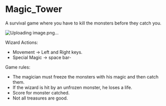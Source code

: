 # Magic_Tower
A survival game where you have to kill the monsters before they catch you.

![Uploading image.png…]()

Wizard Actions:
- Movement     -> Left and Right keys.
- Special Magic -> space bar-

Game rules:
- The magician must freeze the monsters with his magic and then catch them.
- If the wizard is hit by an unfrozen monster, he loses a life.
- Score for monster catched.
- Not all treasures are good. 
